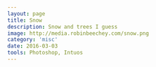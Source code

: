 ```yaml
---
layout: page
title: Snow
description: Snow and trees I guess
image: http://media.robinbeechey.com/snow.png
category: 'misc'
date: 2016-03-03
tools: Photoshop, Intuos
---
```



